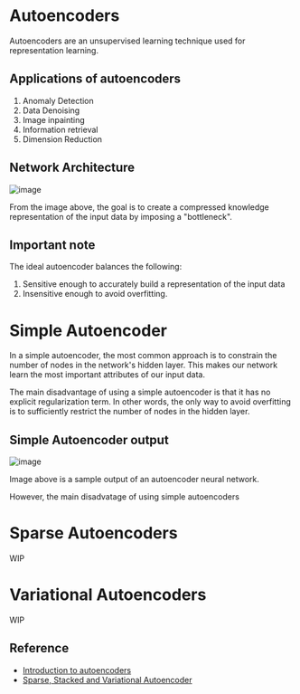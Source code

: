 # Autoencoders

Autoencoders are an unsupervised learning technique used for representation learning. 

## Applications of autoencoders
1. Anomaly Detection
2. Data Denoising
3. Image inpainting
4. Information retrieval 
5. Dimension Reduction

## Network Architecture
![image](https://user-images.githubusercontent.com/65759544/87288555-1766c500-c52e-11ea-916d-0a92c28ff703.png)

From the image above, the goal is to create a compressed knowledge representation of the input data by imposing a "bottleneck". 

## Important note
The ideal autoencoder balances the following:

1. Sensitive enough to accurately build a representation of the input data
2. Insensitive enough to avoid overfitting. 

# Simple Autoencoder
In a simple autoencoder, the most common approach is to constrain the number of nodes in the network's hidden layer. This makes our network learn the most important attributes of our input data.

The main disadvantage of using a simple autoencoder is that it has no explicit regularization term. In other words, the only way to avoid overfitting is to sufficiently restrict the number of nodes in the hidden layer. 

## Simple Autoencoder output
![image](https://user-images.githubusercontent.com/65759544/87286487-82fb6300-c52b-11ea-8b66-7f658f8af543.png)

Image above is a sample output of an autoencoder neural network. 

However, the main disadvatage of using simple autoencoders

# Sparse Autoencoders
WIP
# Variational Autoencoders
WIP

## Reference 
* [Introduction to autoencoders](https://www.jeremyjordan.me/autoencoders/)
* [Sparse, Stacked and Variational Autoencoder](https://medium.com/@venkatakrishna.jonnalagadda/sparse-stacked-and-variational-autoencoder-efe5bfe73b64)


